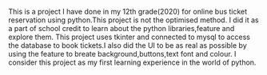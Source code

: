 This is a project I have done in my 12th grade(2020) for online bus ticket reservation using python.This project is not the optimised method.
I did it as a part of school credit to learn about the python libraries,feature and explore them.
This project uses tkinter and connected to mysql to access the database to book tickets.I also did the UI to be as real as possible by using the feature to breate background,buttons,text font and colour.
I consider this project as my first learning experience in the world of python.
